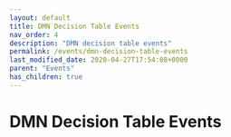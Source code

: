 ```yaml
---
layout: default
title: DMN Decision Table Events
nav_order: 4
description: "DMN decision table events"
permalink: /events/dmn-decision-table-events
last_modified_date: 2020-04-27T17:54:08+0000
parent: "Events"
has_children: true
---
```


# DMN Decision Table Events
